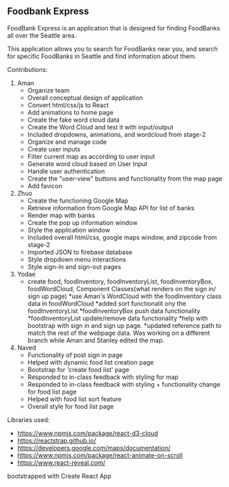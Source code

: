 ## Foodbank Express ##

FoodBank Express is an application that is designed for finding FoodBanks all over the Seattle area.

This application allows you to search for FoodBanks near you, and search for specific FoodBanks in Seattle
and find information about them.

Contributions:

1. Aman
    * Organize team
    * Overall conceptual design of application
    * Convert html/css/js to React
    * Add animations to home page
    * Create the fake word cloud data
    * Create the Word Cloud and test it with input/output
    * Included dropdowns, animations, and wordcloud from stage-2
    * Organize and manage code
    * Create user inputs 
    * Filter current map as according to user input
    * Generate word cloud based on User Input
    * Handle user authentication
    * Create the "user-view" buttons and functionality from the map page
    * Add favicon
2. Zhuo
    * Create the functioning Google Map
    * Retrieve information from Google Map API for list of banks
    * Render map with banks
    * Create the pop up information window
    * Style the application window
    * Included overall html/css, google maps window, and zipcode from stage-2
    * Imported JSON to firebase database
    * Style dropdown menu interactions
    * Style sign-in and sign-out pages
3. Yodae
    * create food, foodInventory, foodInventoryList, foodInventoryBox, foodWordCloud, Component Classes(what renders on the sign in/ sign up page)
	*use Aman's WordCloud with the foodInventory class data in foodWordCloud
	*added sort functionalit ony the foodInventoryList
	*foodInventoryBox push data functionality
        *foodInventoryList update/remove data functionality
    *help with bootstrap with sign in and sign up page.
    *updated reference path to match the rest of the webpage data. Was working on a different branch while Aman and Stanley edited the map.
4. Naved
    * Functionality of post sign in page
    * Helped with dynamic food list creation page
    * Bootstrap for 'create food list' page
    * Responded to in-class feedback with styling for map
    * Responded to in-class feedback with styling + functionality change for food list page
    * Helped with food list sort feature
    * Overall style for food list page

Libraries used:
* https://www.npmjs.com/package/react-d3-cloud
* https://reactstrap.github.io/
* https://developers.google.com/maps/documentation/
* https://www.npmjs.com/package/react-animate-on-scroll
* https://www.react-reveal.com/

bootstrapped with Create React App
